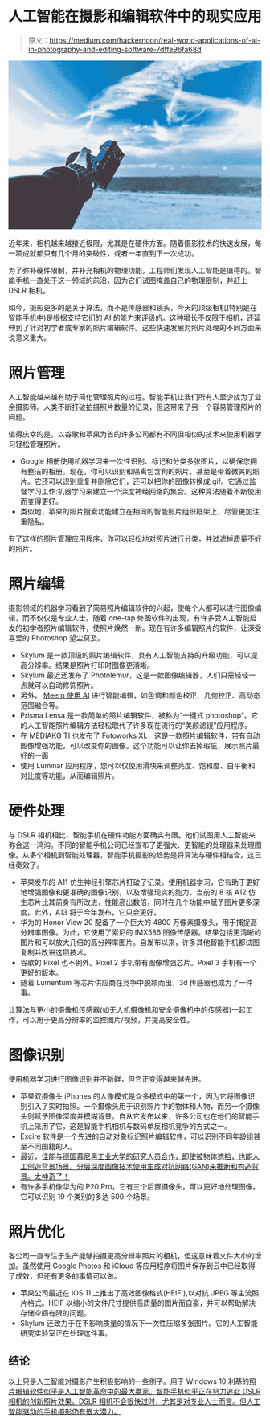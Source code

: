# 人工智能在摄影和编辑软件中的现实应用

> 原文：<https://medium.com/hackernoon/real-world-applications-of-ai-in-photography-and-editing-software-7dffe96fa68d>

![](img/8e575cb17ba4bbec7eafe7249053535c.png)

近年来，相机越来越接近极限，尤其是在硬件方面。随着摄影技术的快速发展，每一项成就都只有几个月的突破性，或者一年直到下一次成功。

为了弥补硬件限制，并补充相机的物理功能，工程师们发现人工智能是值得的。智能手机一直处于这一领域的前沿，因为它们试图掩盖自己的物理限制，并赶上 DSLR 相机。

如今，摄影更多的是关于算法，而不是传感器和镜头，今天的顶级相机(特别是在智能手机中)是根据支持它们的 AI 的能力来评级的。这种增长不仅限于相机，还延伸到了针对初学者或专家的照片编辑软件。这些快速发展对照片处理的不同方面来说意义重大。

# **照片管理**

人工智能越来越有助于简化管理照片的过程。智能手机让我们所有人至少成为了业余摄影师。人类不断打破拍摄照片数量的记录，但这带来了另一个容易管理照片的问题。

值得庆幸的是，以谷歌和苹果为首的许多公司都有不同但相似的技术来使用机器学习轻松管理照片。

*   Google 相册使用机器学习来一次性识别、标记和分类多张图片，以确保您拥有整洁的相册。现在，你可以识别和隔离包含狗的照片，甚至是带着微笑的照片。它还可以识别重复并删除它们，还可以把你的图像转换成 gif。它通过监督学习工作:机器学习来建立一个深度神经网络的集合。这种算法随着不断使用而变得更好。
*   类似地，苹果的照片搜索功能建立在相同的智能照片组织框架上，尽管更加注重隐私。

有了这样的照片管理应用程序，你可以轻松地对照片进行分类，并过滤掉质量不好的照片。

# **照片编辑**

摄影领域的机器学习看到了简易照片编辑软件的兴起，使每个人都可以进行图像编辑，而不仅仅是专业人士。随着 one-tap 修图软件的出现，有许多受人工智能启发的初学者照片编辑软件，使照片焕然一新。现在有许多编辑照片的软件，让深受喜爱的 Photoshop 望尘莫及。

*   Skylum 是一款顶级的照片编辑软件，具有人工智能支持的升级功能，可以提高分辨率。结果是照片打印时图像更清晰。
*   Skylum 最近还发布了 Photolemur，这是一款图像编辑器，人们只需轻轻一点就可以自动修饰照片。
*   另外， [Meero 使用 AI](https://www.meero.com/en/news/technology/393/Ai_In_Photography_Time_For_A_Change_In_Focus) 进行智能编辑，如色调和颜色校正、几何校正、高动态范围融合等。
*   Prisma Lensa 是一款简单的照片编辑软件，被称为“一键式 photoshop”。它的人工智能照片编辑方法轻松取代了许多现在流行的“美颜滤镜”应用程序。
*   [在 MEDIAKG TI](https://www.mediakg-ti.com/easy-photo-editing-software-for-windows/) 也发布了 Fotoworks XL，这是一款照片编辑软件，带有自动图像增强功能，可以改变你的图像。这个功能可以让你去掉瑕疵，展示照片最好的一面
*   使用 Luminar 应用程序，您可以仅使用滑块来调整亮度、饱和度、白平衡和对比度等功能，从而编辑照片。

# **硬件处理**

与 DSLR 相机相比，智能手机在硬件功能方面确实有限。他们试图用人工智能来弥合这一鸿沟。不同的智能手机公司已经宣布了更强大、更智能的处理器来处理图像。从多个相机到智能处理器，智能手机摄影的趋势是将算法与硬件相结合。这已经奏效了。

*   苹果发布的 A11 仿生神经引擎芯片打破了记录。使用机器学习，它有助于更好地增强图像和更准确的图像识别，以及增强现实的能力。当前的 8 核 A12 仿生芯片比其前身有所改进，性能高出数倍，同时在几个功能中赋予图片更多深度。此外，A13 将于今年发布，它只会更好。
*   华为的 Honor View 20 配备了一个巨大的 4800 万像素摄像头，用于捕捉高分辨率图像。为此，它使用了索尼的 IMX586 图像传感器。结果包括更清晰的图片和可以放大几倍的高分辨率图片。自发布以来，许多其他智能手机都试图复制并改进这项技术。
*   谷歌的 Pixel 也不例外。Pixel 2 手机带有图像增强芯片。Pixel 3 手机有一个更好的版本。
*   随着 Lumentum 等芯片供应商在竞争中脱颖而出，3d 传感器也成为了一件事。

让算法与更小的摄像机传感器(如无人机摄像机和安全摄像机中的传感器)一起工作，可以用于更高分辨率的监控图片/视频，并提高安全性。

# **图像识别**

使用机器学习进行图像识别并不新鲜，但它正变得越来越先进。

*   苹果双摄像头 iPhones 的人像模式是众多模式中的第一个，因为它将图像识别引入了实时拍照。一个摄像头用于识别照片中的物体和人物，而另一个摄像头则赋予图像深度并模糊背景。自从它发布以来，许多公司也在他们的智能手机上采用了它，这是智能手机相机与数码单反相机竞争的方式之一。
*   Excire 软件是一个先进的自动对象标记照片编辑软件，可以识别不同年龄组甚至不同国籍的人。
*   最近，[佳能与德国慕尼黑工业大学的研究人员合作，即使被物体遮挡，也能人工创造背景场景。分层深度图像技术使用生成对抗网络(GAN)来推断和构造背景。太神奇了！](http://campar.in.tum.de/pub/dhamo2019prl/dhamo2019prl.pdf&ved=2ahUKEwjwvvKikOviAhUZQRUIHfyWCP4QFjAAegQIBBAB&usg=AOvVaw1TGG5qcpF6yqcbaq3zQwx2)
*   有许多手机像华为的 P20 Pro，它有三个后置摄像头，可以更好地处理图像。它可以识别 19 个类别的多达 500 个场景。

# **照片优化**

各公司一直专注于生产能够拍摄更高分辨率照片的相机，但这意味着文件大小的增加。虽然使用 Google Photos 和 iCloud 等应用程序将图片保存到云中已经取得了成效，但还有更多的事情可以做。

*   苹果公司最近在 iOS 11 上推出了高效图像格式(HEIF ),以对抗 JPEG 等主流照片格式。HEIF 以缩小的文件尺寸提供高质量的图片而自豪，并可以帮助解决存储空间有限的问题。
*   Skylum 还致力于在不影响质量的情况下一次性压缩多张图片。它的人工智能研究实验室正在处理这件事。

## **结论**

以上只是人工智能对摄影产生积极影响的一些例子。用于 Windows 10 利基的[照片编辑软件似乎是人工智能革命中的最大赢家。智能手机似乎正在努力追赶 DSLR 相机的创新照片效果。DSLR 相机不会很快过时，尤其是对专业人士而言。但人工智能驱动的手机摄影仍有很大潜力。](https://www.photo-editing-software-for-windows-10.com/)